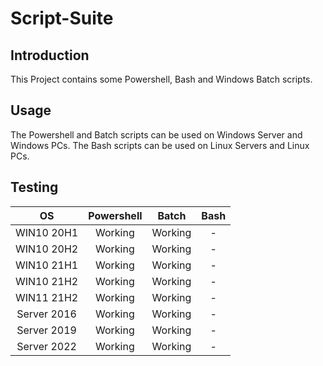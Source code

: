 # Script-Suite

## Introduction

This Project contains some Powershell, Bash and Windows Batch scripts.

## Usage

The Powershell and Batch scripts can be used on Windows Server and Windows PCs.
The Bash scripts can be used on Linux Servers and Linux PCs.

## Testing 

|      OS     | Powershell |  Batch  | Bash |
|:-----------:|:----------:|:-------:|:----:|
|  WIN10 20H1 |   Working  | Working |   -  |
|  WIN10 20H2 |   Working  | Working |   -  |
|  WIN10 21H1 |   Working  | Working |   -  |
|  WIN10 21H2 |   Working  | Working |   -  |
|  WIN11 21H2 |   Working  | Working |   -  |
| Server 2016 |   Working  | Working |   -  |
| Server 2019 |   Working  | Working |   -  |
| Server 2022 |   Working  | Working |   -  |
